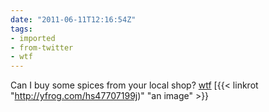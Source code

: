```yaml
---
date: "2011-06-11T12:16:54Z"
tags:
- imported
- from-twitter
- wtf
---
```

Can I buy some spices from your local shop? [wtf](/tags/wtf) [{{< linkrot "http://yfrog.com/hs47707199j)" "an image" >}}
